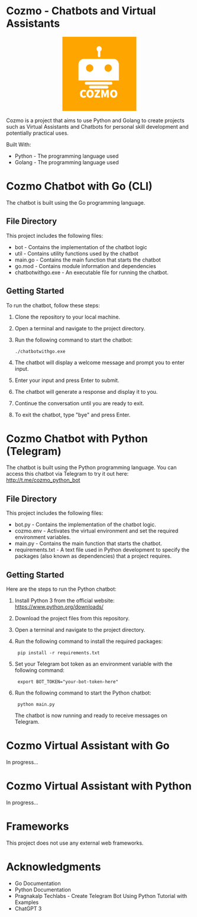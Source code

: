 # Cozmo - Chatbots and Virtual Assistants

<p align="center">
 <img src="https://github.com/claryzw/Cozmo/blob/main/Logo/Cozmo%20Github%20-1.png?raw=true" alt="Cozmo Logo")
</p>

Cozmo is a project that aims to use Python and Golang to create projects such as Virtual Assistants and Chatbots for personal skill development and potentially practical uses.

Built With:

* Python - The programming language used
* Golang - The programming language used

# Cozmo Chatbot with Go (CLI)

The chatbot is built using the Go programming language. 

## File Directory

This project includes the following files:

* bot - Contains the implementation of the chatbot logic
* util - Contains utility functions used by the chatbot
* main.go - Contains the main function that starts the chatbot
* go.mod - Contains module information and dependencies
* chatbotwithgo.exe - An executable file for running the chatbot.

## Getting Started
To run the chatbot, follow these steps:

1. Clone the repository to your local machine.
2. Open a terminal and navigate to the project directory.
3. Run the following command to start the chatbot:

       ./chatbotwithgo.exe

4. The chatbot will display a welcome message and prompt you to enter input.
5. Enter your input and press Enter to submit.
6. The chatbot will generate a response and display it to you.
7. Continue the conversation until you are ready to exit.
8. To exit the chatbot, type "bye" and press Enter.

# Cozmo Chatbot with Python (Telegram)

The chatbot is built using the Python programming language. You can access this chatbot via Telegram to try it out here: http://t.me/cozmo_python_bot

## File Directory

This project includes the following files:

* bot.py - Contains the implementation of the chatbot logic.
* cozmo.env - Activates the virtual environment and set the required environment variables.
* main.py - Contains the main function that starts the chatbot.
* requirements.txt - A text file used in Python development to specify the packages (also known as dependencies) that a project requires.

## Getting Started
Here are the steps to run the Python chatbot:

1. Install Python 3 from the official website: https://www.python.org/downloads/
2. Download the project files from this repository.
3. Open a terminal and navigate to the project directory.
4. Run the following command to install the required packages:

        pip install -r requirements.txt

5. Set your Telegram bot token as an environment variable with the following command:

        export BOT_TOKEN="your-bot-token-here"

6. Run the following command to start the Python chatbot:

        python main.py

    The chatbot is now running and ready to receive messages on Telegram.
    
# Cozmo Virtual Assistant with Go

In progress...

# Cozmo Virtual Assistant with Python

In progress...

# Frameworks

This project does not use any external web frameworks.

# Acknowledgments

* Go Documentation
* Python Documentation
* Pragnakalp Techlabs - Create Telegram Bot Using Python Tutorial with Examples
* ChatGPT 3
